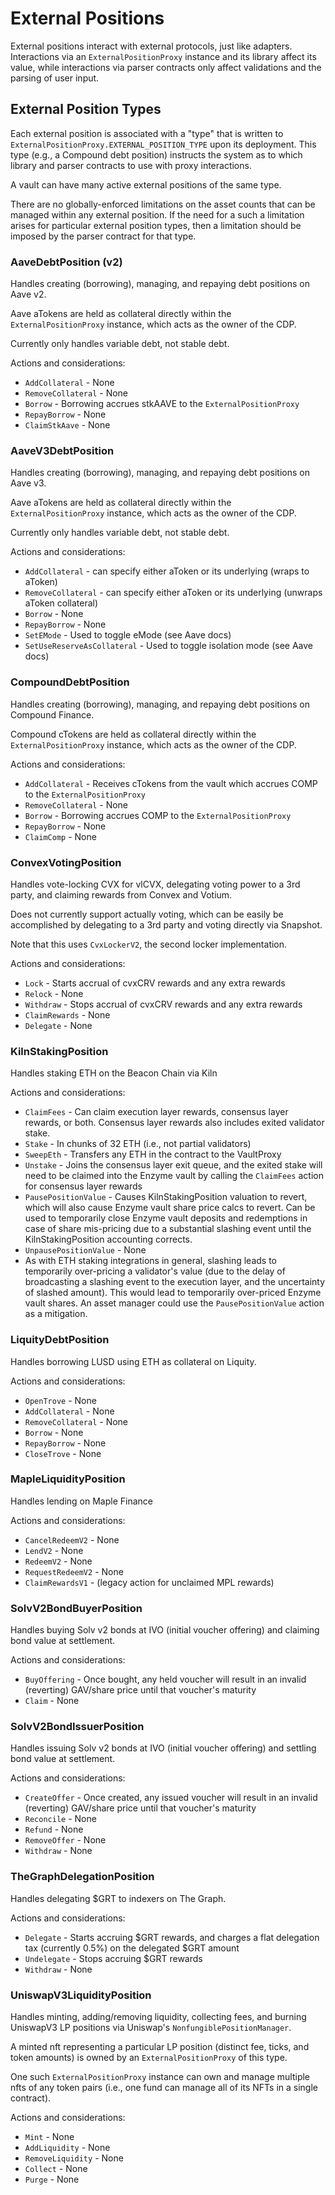 # External Positions

External positions interact with external protocols, just like adapters. Interactions via an `ExternalPositionProxy` instance and its library affect its value, while interactions via parser contracts only affect validations and the parsing of user input.

## External Position Types

Each external position is associated with a "type" that is written to `ExternalPositionProxy.EXTERNAL_POSITION_TYPE` upon its deployment. This type (e.g., a Compound debt position) instructs the system as to which library and parser contracts to use with proxy interactions.

A vault can have many active external positions of the same type.

There are no globally-enforced limitations on the asset counts that can be managed within any external position. If the need for a such a limitation arises for particular external position types, then a limitation should be imposed by the parser contract for that type.

### AaveDebtPosition (v2)

Handles creating (borrowing), managing, and repaying debt positions on Aave v2.

Aave aTokens are held as collateral directly within the `ExternalPositionProxy` instance, which acts as the owner of the CDP.

Currently only handles variable debt, not stable debt.

Actions and considerations:

* `AddCollateral` - None
* `RemoveCollateral` - None
* `Borrow` - Borrowing accrues stkAAVE to the `ExternalPositionProxy`
* `RepayBorrow` - None
* `ClaimStkAave` - None

### AaveV3DebtPosition

Handles creating (borrowing), managing, and repaying debt positions on Aave v3.

Aave aTokens are held as collateral directly within the `ExternalPositionProxy` instance, which acts as the owner of the CDP.

Currently only handles variable debt, not stable debt.

Actions and considerations:

* `AddCollateral` - can specify either aToken or its underlying (wraps to aToken)
* `RemoveCollateral` - can specify either aToken or its underlying (unwraps aToken collateral)
* `Borrow` - None
* `RepayBorrow` - None
* `SetEMode` - Used to toggle eMode (see Aave docs)
* `SetUseReserveAsCollateral` - Used to toggle isolation mode (see Aave docs)

### CompoundDebtPosition

Handles creating (borrowing), managing, and repaying debt positions on Compound Finance.

Compound cTokens are held as collateral directly within the `ExternalPositionProxy` instance, which acts as the owner of the CDP.

Actions and considerations:

* `AddCollateral` - Receives cTokens from the vault which accrues COMP to the `ExternalPositionProxy`
* `RemoveCollateral` - None
* `Borrow` - Borrowing accrues COMP to the `ExternalPositionProxy`
* `RepayBorrow` - None
* `ClaimComp` - None

### ConvexVotingPosition

Handles vote-locking CVX for vlCVX, delegating voting power to a 3rd party, and claiming rewards from Convex and Votium.

Does not currently support actually voting, which can be easily be accomplished by delegating to a 3rd party and voting directly via Snapshot.

Note that this uses `CvxLockerV2`, the second locker implementation.

Actions and considerations:

* `Lock` - Starts accrual of cvxCRV rewards and any extra rewards
* `Relock` - None
* `Withdraw` - Stops accrual of cvxCRV rewards and any extra rewards
* `ClaimRewards` - None
* `Delegate` - None

### KilnStakingPosition

Handles staking ETH on the Beacon Chain via Kiln

Actions and considerations:

* `ClaimFees` - Can claim execution layer rewards, consensus layer rewards, or both. Consensus layer rewards also includes exited validator stake.
* `Stake` - In chunks of 32 ETH (i.e., not partial validators)
* `SweepEth` - Transfers any ETH in the contract to the VaultProxy
* `Unstake` - Joins the consensus layer exit queue, and the exited stake will need to be claimed into the Enzyme vault by calling the `ClaimFees` action for consensus layer rewards
* `PausePositionValue` - Causes KilnStakingPosition valuation to revert, which will also cause Enzyme vault share price calcs to revert. Can be used to temporarily close Enzyme vault deposits and redemptions in case of share mis-pricing due to a substantial slashing event until the KilnStakingPosition accounting corrects.
* `UnpausePositionValue` - None
* As with ETH staking integrations in general, slashing leads to temporarily over-pricing a validator's value (due to the delay of broadcasting a slashing event to the execution layer, and the uncertainty of slashed amount). This would lead to temporarily over-priced Enzyme vault shares. An asset manager could use the `PausePositionValue` action as a mitigation.

### LiquityDebtPosition

Handles borrowing LUSD using ETH as collateral on Liquity.

Actions and considerations:

* `OpenTrove` - None
* `AddCollateral` - None
* `RemoveCollateral` - None
* `Borrow` - None
* `RepayBorrow` - None
* `CloseTrove` - None

### MapleLiquidityPosition

Handles lending on Maple Finance

Actions and considerations:

* `CancelRedeemV2` - None
* `LendV2` - None
* `RedeemV2` - None
* `RequestRedeemV2` - None
* `ClaimRewardsV1` - (legacy action for unclaimed MPL rewards)

### SolvV2BondBuyerPosition

Handles buying Solv v2 bonds at IVO (initial voucher offering) and claiming bond value at settlement.

Actions and considerations:

* `BuyOffering` - Once bought, any held voucher will result in an invalid (reverting) GAV/share price until that voucher's maturity
* `Claim` - None

### SolvV2BondIssuerPosition

Handles issuing Solv v2 bonds at IVO (initial voucher offering) and settling bond value at settlement.

Actions and considerations:

* `CreateOffer` - Once created, any issued voucher will result in an invalid (reverting) GAV/share price until that voucher's maturity
* `Reconcile` - None
* `Refund` - None
* `RemoveOffer` - None
* `Withdraw` - None

### TheGraphDelegationPosition

Handles delegating $GRT to indexers on The Graph.

Actions and considerations:

* `Delegate` - Starts accruing $GRT rewards, and charges a flat delegation tax (currently 0.5%) on the delegated $GRT amount&#x20;
* `Undelegate` - Stops accruing $GRT rewards
* `Withdraw` - None

### UniswapV3LiquidityPosition

Handles minting, adding/removing liquidity, collecting fees, and burning UniswapV3 LP positions via Uniswap's `NonfungiblePositionManager`.

A minted nft representing a particular LP position (distinct fee, ticks, and token amounts) is owned by an `ExternalPositionProxy` of this type.&#x20;

One such `ExternalPositionProxy` instance can own and manage multiple nfts of any token pairs (i.e., one fund can manage all of its NFTs in a single contract).

&#x20;Actions and considerations:

* `Mint` - None
* `AddLiquidity` - None
* `RemoveLiquidity` - None
* `Collect` - None
* `Purge` - None

